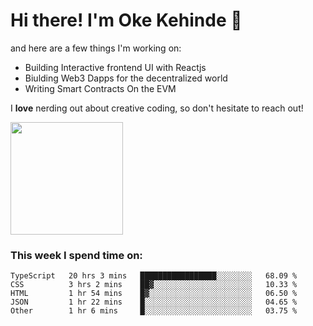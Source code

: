 # Hi there! I'm Oke Kehinde :cowboy_hat_face:

and here are a few things I'm working on:

- Building Interactive frontend UI with Reactjs
- Biulding Web3 Dapps for the decentralized world
- Writing Smart Contracts On the EVM

I **love** nerding out about creative coding, so don't hesitate to reach out!


<img height="180em" src="https://github-readme-stats.vercel.app/api?username=okeken&show_icons=true&hide_border=true&&count_private=true&include_all_commits=true" />

### This week I spend time on:

<!--START_SECTION:waka-->

```text
TypeScript   20 hrs 3 mins   █████████████████░░░░░░░░   68.09 %
CSS          3 hrs 2 mins    ██▓░░░░░░░░░░░░░░░░░░░░░░   10.33 %
HTML         1 hr 54 mins    █▓░░░░░░░░░░░░░░░░░░░░░░░   06.50 %
JSON         1 hr 22 mins    █░░░░░░░░░░░░░░░░░░░░░░░░   04.65 %
Other        1 hr 6 mins     █░░░░░░░░░░░░░░░░░░░░░░░░   03.75 %
```

<!--END_SECTION:waka-->
